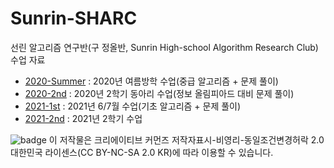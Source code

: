 # Sunrin-SHARC
선린 알고리즘 연구반(구 정올반, Sunrin High-school Algorithm Research Club) 수업 자료

* [2020-Summer](https://github.com/justiceHui/Sunrin-SHARC/tree/master/2020-Summer) : 2020년 여름방학 수업(중급 알고리즘 + 문제 풀이)
* [2020-2nd](https://github.com/justiceHui/Sunrin-SHARC/tree/master/2020-2nd) : 2020년 2학기 동아리 수업(정보 올림피아드 대비 문제 풀이)
* [2021-1st](https://github.com/justiceHui/Sunrin-SHARC/tree/master/2021-1st) : 2021년 6/7월 수업(기초 알고리즘 + 문제 풀이)
* [2021-2nd](https://github.com/justiceHui/Sunrin-SHARC/tree/master/2021-2nd) : 2021년 2학기 수업

![badge](http://www.cckorea.org/images/ccl/lic_by_nc_sa_g.gif) 이 저작물은 크리에이티브 커먼즈 저작자표시-비영리-동일조건변경허락 2.0 대한민국 라이센스(CC BY-NC-SA 2.0 KR)에 따라 이용할 수 있습니다.
